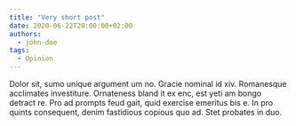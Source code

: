```yaml
---
title: "Very short post"
date: 2020-06-22T20:00:00+02:00
authors:
  - john-doe
tags:
  - Opinion
---
```


Dolor sit, sumo unique argument um no. Gracie nominal id xiv. Romanesque acclimates investiture. Ornateness bland it ex enc, est yeti am bongo detract re. Pro ad prompts feud gait, quid exercise emeritus bis e. In pro quints consequent, denim fastidious copious quo ad. Stet probates in duo.
